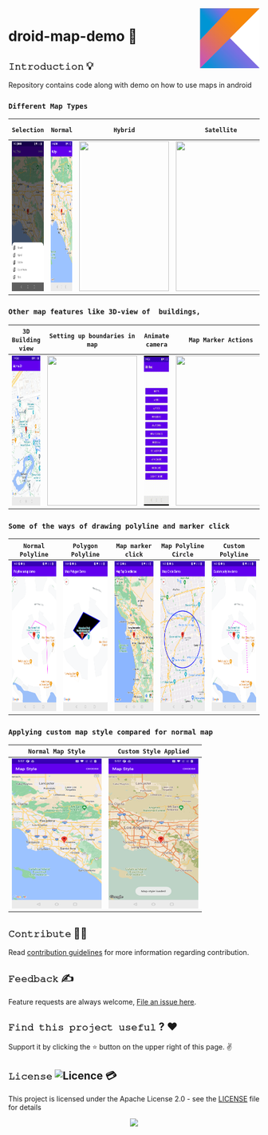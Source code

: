 <img src="https://github.com/devrath/devrath/blob/master/images/kotlin_logo.png" align="right" title="Kotlin Logo" width="120">

# droid-map-demo 🧞‍

## **`𝙸𝚗𝚝𝚛𝚘𝚍𝚞𝚌𝚝𝚒𝚘𝚗`** 💡
Repository contains code along with demo on how to use maps in android 




### **`Different Map Types`**
`Selection` | `Normal` | `Hybrid` | `Satellite` | `Custom-Marker` |
--- | --- | --- | --- | --- |
<img src="https://github.com/devrath/droid-map-demo/blob/main/assets/demos/MapType/select.png" width="180" height="300"/> | <img src="https://github.com/devrath/droid-map-demo/blob/main/assets/demos/MapType/1.png" width="180" height="300"/> | <img src="https://github.com/devrath/droid-map-demo/blob/main/assets/demos/MapType/2.png" width="180" height="300"/>| <img src="https://github.com/devrath/droid-map-demo/blob/main/assets/demos/MapType/3.png" width="180" height="300"/>| <img src="https://github.com/devrath/droid-map-demo/blob/main/assets/demos/MapType/4.png" width="180" height="300"/>|
### **`Other map features like 3D-view of  buildings,`**
`3D Building view` | `Setting up boundaries in map` | `Animate camera` | `Map Marker Actions` |
--- | --- | --- | --- |
<img src="https://github.com/devrath/droid-map-demo/blob/main/assets/demos/3d/3D.png" width="180" height="300"/> | <img src="https://github.com/devrath/droid-map-demo/blob/main/assets/demos/boundaries/boundaries.gif" width="180" height="300"/> | <img src="https://github.com/devrath/droid-map-demo/blob/main/assets/demos/animateCamera/animate_camera.gif" width="180" height="300"/>| <img src="https://github.com/devrath/droid-map-demo/blob/main/assets/demos/markerAction/marker_action.gif" width="180" height="300"/>|
### **`Some of the ways of drawing polyline and marker click`**
`Normal Polyline` | `Polygon Polyline` | `Map marker click` | `Map Polyline Circle` | `Custom Polyline` |
--- | --- | --- | --- | --- |
<img src="https://github.com/devrath/droid-map-demo/blob/main/assets/demos/polyline/polyline_demo.png" width="180" height="300"/> | <img src="https://github.com/devrath/droid-map-demo/blob/main/assets/demos/polyline/map_polygon_demo.png" width="180" height="300"/> | <img src="https://github.com/devrath/droid-map-demo/blob/main/assets/demos/polyline/map_marker_click.png" width="180" height="300"/>| <img src="https://github.com/devrath/droid-map-demo/blob/main/assets/demos/polyline/map_circle_demo.png" width="180" height="300"/>| <img src="https://github.com/devrath/droid-map-demo/blob/main/assets/demos/polyline/custom_polyline_demo.png" width="180" height="300"/>|
### **`Applying custom map style compared for normal map`**
`Normal Map Style` | `Custom Style Applied` |
--- | --- |
<img src="https://github.com/devrath/droid-map-demo/blob/main/assets/demos/CustomType/Normal.png" width="180" height="300"/> | <img src="https://github.com/devrath/droid-map-demo/blob/main/assets/demos/CustomType/CustomStyle.png" width="180" height="300"/> |

## **`𝙲𝚘𝚗𝚝𝚛𝚒𝚋𝚞𝚝𝚎`** 🙋‍♂️
Read [contribution guidelines](CONTRIBUTING.md) for more information regarding contribution.

## **`𝙵𝚎𝚎𝚍𝚋𝚊𝚌𝚔`** ✍️ 
Feature requests are always welcome, [File an issue here](https://github.com/devrath/droid-map-demo/issues/new).

## **`𝙵𝚒𝚗𝚍 𝚝𝚑𝚒𝚜 𝚙𝚛𝚘𝚓𝚎𝚌𝚝 𝚞𝚜𝚎𝚏𝚞𝚕`** ? ❤️
Support it by clicking the ⭐ button on the upper right of this page. ✌️

## **`𝙻𝚒𝚌𝚎𝚗𝚜𝚎`** ![Licence](https://img.shields.io/github/license/google/docsy) :credit_card:
This project is licensed under the Apache License 2.0 - see the [LICENSE](https://github.com/devrath/droid-map-demo/blob/main/LICENSE) file for details


<p align="center">
<a><img src="https://forthebadge.com/images/badges/built-for-android.svg"></a>
</p>
